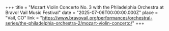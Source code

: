 +++
title = "Mozart Violin Concerto No. 3 with the Philadelphia Orchestra at Bravo! Vail Music Festival"
date = "2025-07-06T00:00:00.000Z"
place = "Vail, CO"
link = "https://www.bravovail.org/performances/orchestral-series/the-philadelphia-orchestra-2/mozart-violin-concerto/"
+++